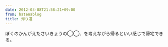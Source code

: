```yaml
---
date: 2012-03-08T21:58:21+09:00
from: hatenablog
title: 帰り道
---
```


<p>ぼくのかんがえたさいきょうの◯◯、を考えながら帰るといい感じで帰宅できる。</p>

